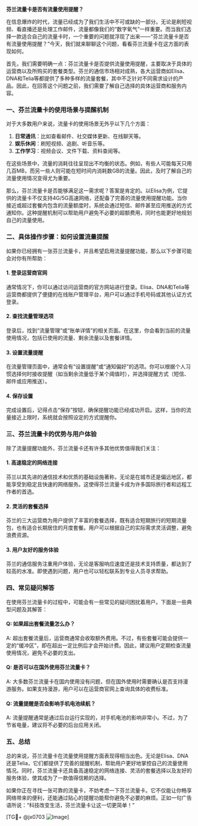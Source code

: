 **芬兰流量卡是否有流量使用提醒？**

在信息爆炸的时代，流量已经成为了我们生活中不可或缺的一部分。无论是刷短视频、看直播还是处理工作邮件，流量都像我们的“数字氧气”一样重要。而当我们选择一款适合自己的流量卡时，一个重要的问题就浮现了出来——“芬兰流量卡是否有流量使用提醒？”今天，我们就来聊聊这个问题，看看芬兰流量卡在这方面的表现如何。

首先，我们需要明确一点：芬兰流量卡是否提供流量使用提醒，主要取决于具体的运营商以及所购买的套餐类型。芬兰的通信市场相对成熟，各大运营商如Elisa、DNA和Telia等都提供了多种多样的流量套餐，其中不乏针对不同需求设计的产品。因此，在回答这个问题之前，我们需要了解自己选择的具体运营商和服务内容。

### **一、芬兰流量卡的使用场景与提醒机制**

对于大多数用户来说，流量卡的使用场景无外乎以下几个方面：

1. **日常通讯**：比如查看邮件、社交媒体更新、在线聊天等。
2. **娱乐休闲**：刷短视频、追剧、听音乐等。
3. **工作学习**：视频会议、文件下载、资料查阅等。

在这些场景中，流量的消耗往往呈现出不均衡的状态。例如，有些人可能每天只用几百MB，而另一些人则可能在短时间内消耗数GB的流量。因此，及时了解自己的流量使用情况变得尤为重要。

那么，芬兰流量卡是否能够满足这一需求呢？答案是肯定的。以Elisa为例，它提供的流量卡不仅支持4G/5G高速网络，还配备了完善的流量使用提醒功能。当你接近或超过套餐内包含的流量额度时，系统会通过短信、邮件甚至应用推送的方式通知你。这种提醒机制可以帮助用户避免不必要的超额费用，同时也能更好地规划自己的流量使用。

### **二、具体操作步骤：如何设置流量提醒**

如果你已经拥有一张芬兰流量卡，并且希望启用流量提醒功能，那么以下步骤可能会对你有所帮助：

#### **1. 登录运营商官网**
通常情况下，你可以通过访问运营商的官方网站进行登录。Elisa、DNA和Telia等运营商都提供了便捷的在线账户管理平台，用户可以通过手机号码或其他认证方式登录。

#### **2. 查找流量管理选项**
登录后，找到“流量管理”或“账单详情”的相关页面。在这里，你会看到当前的流量使用情况，包括已使用的流量、剩余流量以及套餐详情。

#### **3. 设置流量提醒**
在流量管理页面中，通常会有“设置提醒”或“通知偏好”的选项。你可以根据个人习惯选择何时接收提醒（如当剩余流量低于某个阈值时），并选择提醒方式（短信、邮件或应用推送）。

#### **4. 保存设置**
完成设置后，记得点击“保存”按钮，确保提醒功能已经成功开启。这样，当你的流量接近上限时，系统就会按照设定的方式提醒你。

### **三、芬兰流量卡的优势与用户体验**

除了流量提醒功能外，芬兰流量卡还有许多其他优势值得我们关注：

#### **1. 高速稳定的网络连接**
芬兰以其先进的通信技术和优质的基础设施著称，无论是在城市还是偏远地区，都能享受到稳定且快速的网络服务。这使得芬兰流量卡成为许多国际旅行者和远程工作者的首选。

#### **2. 灵活的套餐选择**
芬兰的三大运营商为用户提供了丰富的套餐选择，既有适合短期旅行的短期流量包，也有适合长期居住的月度套餐。用户可以根据自己的实际需求灵活调整，避免浪费资源。

#### **3. 用户友好的服务体验**
芬兰的通信服务注重用户体验，无论是客服响应速度还是技术支持质量，都达到了较高的水准。即使遇到问题，用户也可以轻松联系到专业人员寻求帮助。

### **四、常见疑问解答**

在使用芬兰流量卡的过程中，可能会有一些常见的疑问困扰着用户。下面是一些典型问题及其解答：

#### **Q: 如果超出套餐流量怎么办？**
A: 超出套餐流量后，运营商通常会收取额外费用。不过，有些套餐可能会提供一定的“缓冲区”，即在超出一定比例后才会开始计费。因此，建议用户定期检查流量使用情况，避免不必要的支出。

#### **Q: 是否可以在国外使用芬兰流量卡？**
A: 大多数芬兰流量卡在国内使用没有问题，但在国外使用时需要确认是否支持漫游服务。如果支持漫游，用户可以在运营商官网上查询具体的收费标准。

#### **Q: 流量提醒是否会影响手机电池续航？**
A: 流量提醒通常是通过后台运行实现的，对手机电池的影响非常小。不过，为了节省电量，建议将不必要的后台应用关闭。

### **五、总结**

总的来说，芬兰流量卡在流量使用提醒方面表现得相当出色。无论是Elisa、DNA还是Telia，它们都提供了完善的提醒机制，帮助用户更好地掌控自己的流量使用情况。同时，芬兰流量卡还具备高速稳定的网络连接、灵活的套餐选择以及友好的服务体验，使其成为了一款值得信赖的选择。

如果你正在寻找一张可靠的流量卡，不妨考虑一下芬兰流量卡。它不仅能让你畅享网络带来的便利，还能通过贴心的提醒功能帮你避免不必要的麻烦。正如一句广告语所说：“科技改变生活，芬兰流量卡让这一切更简单！”

[TG💪+ @jx0703 ![Image](https://github.com/user-attachments/assets/dbca1d08-cadb-493c-b0ec-ad6f7a83f270)]